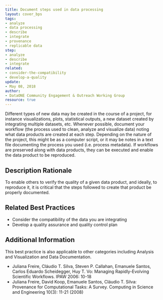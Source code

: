 ```yaml
---
title: Document steps used in data processing
layout: cover_bps
tags:
- analyze
- data processing
- describe
- integrate
- provenance
- replicable data
step:
- analyze
- describe
- integrate
related:
- consider-the-compatibility
- develop-a-quality
update:
- May 08, 2018
author:
- DataONE Community Engagement & Outreach Working Group
resource: true
---
```




Different types of new data may be created in the course of a project, for instance visualizations, plots, statistical outputs, a new dataset created by integrating multiple datasets, etc. Whenever possible, document your workflow (the process used to clean, analyze and visualize data) noting what data products are created at each step. Depending on the nature of the project, this might be as a computer script, or it may be notes in a text file documenting the process you used (i.e. process metadata). If workflows are preserved along with data products, they can be executed and enable the data product to be reproduced.

## Description Rationale

To enable others to verify the quality of a given data product, and ideally, to reproduce it, it is critical that the steps followed to create that product be properly documented.

## Related Best Practices

- Consider the compatibility of the data you are integrating
- Develop a quality assurance and quality control plan

## Additional Information

This best practice is also applicable to other categories including Analysis and Visualization and Data Documentation.

- Juliana Freire, Cláudio T. Silva, Steven P. Callahan, Emanuele Santos, Carlos Eduardo Scheidegger, Huy T. Vo: Managing Rapidly-Evolving Scientific Workflows. IPAW 2006: 10-18
- Juliana Freire, David Koop, Emanuele Santos, Cláudio T. Silva: Provenance for Computational Tasks: A Survey. Computing in Science and Engineering 10(3): 11-21 (2008)
